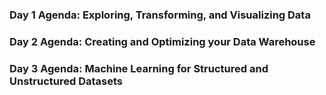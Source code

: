 

### Day 1 Agenda: Exploring, Transforming, and Visualizing Data

### Day 2 Agenda: Creating and Optimizing your Data Warehouse

### Day 3 Agenda: Machine Learning for Structured and Unstructured Datasets